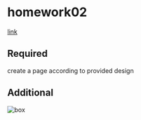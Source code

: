 # homework02
[link](https://github.com/garevna/wiki/wiki/hw-02)

## Required
create a page according to provided design

## Additional
![box](https://github.com/garevna/wiki/raw/master/media/hw-02.gif?raw=true)
